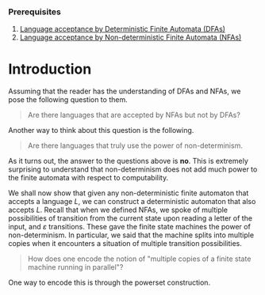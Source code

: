 ### Prerequisites

1. [Language acceptance by Deterministic Finite Automata (DFAs)](https://virtual-labs.github.io/exp-determinstic-finite-automaton-iiith/)
2. [Language acceptance by Non-deterministic Finite Automata (NFAs)](https://virtual-labs.github.io/exp-non-determinstic-finite-automaton-iiith/)

# Introduction

Assuming that the reader has the understanding of DFAs and NFAs, we pose the following question to them.

> Are there languages that are accepted by NFAs but not by DFAs?

Another way to think about this question is the following.

> Are there languages that truly use the power of non-determinism.

As it turns out, the answer to the questions above is **no**. This is extremely surprising to understand that non-determinism does not add much power to the finite automata with respect to computability.

We shall now show that given any non-deterministic finite automaton that accepts a language $L$, we can construct a deterministic automaton that also accepts $L$. Recall that when we defined NFAs, we spoke of multiple possibilities of transition from the current state upon reading a letter of the input, and $\varepsilon$ transitions. These gave the finite state machines the power of non-determinism. In particular, we said that the machine splits into multiple copies when it encounters a situation of multiple transition possibilities. 

> How does one encode the notion of "multiple copies of a finite state machine running in parallel"?

One way to encode this is through the powerset construction.
